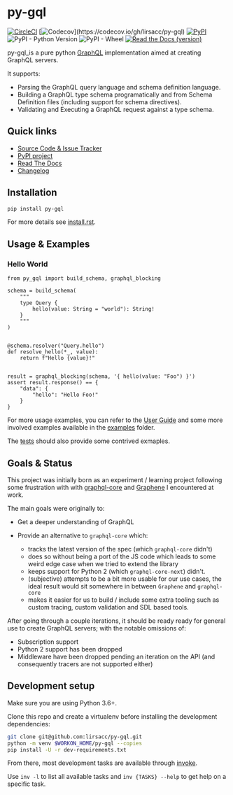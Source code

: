 # py-gql

[![CircleCI](https://img.shields.io/circleci/project/github/lirsacc/py-gql.svg?logo=circleci)](https://circleci.com/gh/lirsacc/workflows/py-gql) [![Codecov](https://img.shields.io/codecov/c/github/lirsacc/py-gql.svg?)](https://codecov.io/gh/lirsacc/py-gql) [![PyPI](https://img.shields.io/pypi/v/py-gql.svg)](https://pypi.org/project/py-gql/) ![PyPI - Python Version](https://img.shields.io/pypi/pyversions/py-gql.svg?logo=python&logoColor=white) ![PyPI - Wheel](https://img.shields.io/pypi/wheel/py-gql.svg) [![Read the Docs (version)](https://img.shields.io/readthedocs/pip/latest.svg)](https://py-gql.readthedocs.io/)

py-gql_is a pure python [GraphQL](http://facebook.github.io/graphql/) implementation aimed at creating GraphQL servers.

It supports:

- Parsing the GraphQL query language and schema definition language.
- Building a GraphQL type schema programatically and from Schema Definition files (including support for schema directives).
- Validating and Executing a GraphQL request against a type schema.

## Quick links

- [Source Code & Issue Tracker](https://github.com/lirsacc/py-gql)
- [PyPI project](https://pypi.org/project/py-gql/)
- [Read The Docs](https://py-gql.readthedocs.io/)
- [Changelog](./CHANGES.md)

## Installation

```.bash
pip install py-gql
```

For more details see [install.rst](docs/usage/install.rst).

## Usage & Examples

### Hello World

```.python
from py_gql import build_schema, graphql_blocking

schema = build_schema(
    """
    type Query {
        hello(value: String = "world"): String!
    }
    """
)


@schema.resolver("Query.hello")
def resolve_hello(*_, value):
    return f"Hello {value}!"


result = graphql_blocking(schema, '{ hello(value: "Foo") }')
assert result.response() == {
    "data": {
        "hello": "Hello Foo!"
    }
}
```

For more usage examples, you can refer to the [User Guide](https://py-gql.readthedocs.io/en/latest/usage/index.html) and some more involved examples available in the [examples](./examples) folder.

The [tests](./tests) should also provide some contrived exmaples.

## Goals & Status

This project was initially born as an experiment / learning project following some frustration with with [graphql-core](https://github.com/graphql-python/graphql-core/) and [Graphene](https://github.com/graphql-python/graphene/) I encountered at work.

The main goals were originally to:

- Get a deeper understanding of GraphQL
- Provide an alternative to `graphql-core` which:

  - tracks the latest version of the spec (which `graphql-core` didn't)
  - does so without being a port of the JS code which leads to some weird edge case when we tried to extend the library
  - keeps support for Python 2 (which `graphql-core-next`) didn't.
  - (subjective) attempts to be a bit more usable for our use cases, the ideal result would sit somewhere in between `Graphene` and `graphql-core`
  - makes it easier for us to build / include some extra tooling such as custom tracing, custom validation and SDL based tools.

After going through a couple iterations, it should be ready ready for general use to create GraphQL servers; with the notable omissions of:

- Subscription support
- Python 2 support has been dropped
- Middleware have been dropped pending an iteration on the API (and consequently tracers are not supported either)

## Development setup

Make sure you are using Python 3.6+.

Clone this repo and create a virtualenv before installing the development dependencies:

```.bash
git clone git@github.com:lirsacc/py-gql.git
python -m venv $WORKON_HOME/py-gql --copies
pip install -U -r dev-requirements.txt
```

From there, most development tasks are available through [invoke](http://www.pyinvoke.org/).

Use `inv -l` to list all available tasks and `inv {TASKS} --help` to get help on a specific task.
